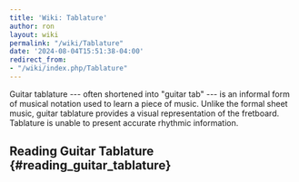 ```yaml
---
title: 'Wiki: Tablature'
author: ron
layout: wiki
permalink: "/wiki/Tablature"
date: '2024-08-04T15:51:38-04:00'
redirect_from:
- "/wiki/index.php/Tablature"
---
```


Guitar tablature --- often shortened into \"guitar tab\" --- is an informal form of musical notation used to learn a piece of music. Unlike the formal sheet music, guitar tablature provides a visual representation of the fretboard. Tablature is unable to present accurate rhythmic information.

## Reading Guitar Tablature {#reading_guitar_tablature}
